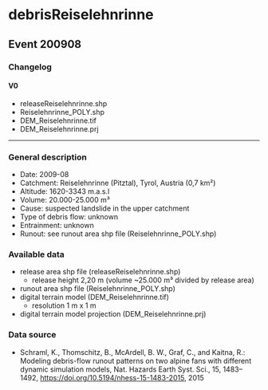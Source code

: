 # debrisReiselehnrinne

## Event 200908

### Changelog
#### V0
- releaseReiselehnrinne.shp
- Reiselehnrinne_POLY.shp
- DEM_Reiselehnrinne.tif
- DEM_Reiselehnrinne.prj

---

### General description
- Date: 2009-08
- Catchment: Reiselehnrinne (Pitztal), Tyrol, Austria (0,7 km²)
- Altitude: 1620-3343 m.a.s.l
- Volume: 20.000-25.000 m³
- Cause: suspected landslide in the upper catchment
- Type of debris flow: unknown
- Entrainment: unknown
- Runout: see runout area shp file (Reiselehnrinne_POLY.shp)

### Available data
- release area shp file (releaseReiselehnrinne.shp)
    - release height 2,20 m (volume ~25.000 m³ divided by release area)
- runout area shp file (Reiselehnrinne_POLY.shp)
- digital terrain model (DEM_Reiselehnrinne.tif)
    - resolution 1 m x 1 m
- digital terrain model projection (DEM_Reiselehnrinne.prj)

### Data source 
- Schraml, K., Thomschitz, B., McArdell, B. W., Graf, C., and Kaitna, R.: Modeling debris-flow runout patterns on two alpine fans with different dynamic simulation models,
  Nat. Hazards Earth Syst. Sci., 15, 1483–1492, https://doi.org/10.5194/nhess-15-1483-2015, 2015